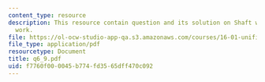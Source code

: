 ```yaml
---
content_type: resource
description: This resource contain question and its solution on Shaft work and Flow
  work.
file: https://ol-ocw-studio-app-qa.s3.amazonaws.com/courses/16-01-unified-engineering-i-ii-iii-iv-fall-2005-spring-2006/f7760f000045b774fd3565dff470c092_q6_9.pdf
file_type: application/pdf
resourcetype: Document
title: q6_9.pdf
uid: f7760f00-0045-b774-fd35-65dff470c092
---
```

